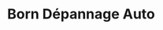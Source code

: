 ---
title: "Born Dépannage Auto"
url: /biscarrosse/born-depannage-auto/
shop: réparation de voitures
---